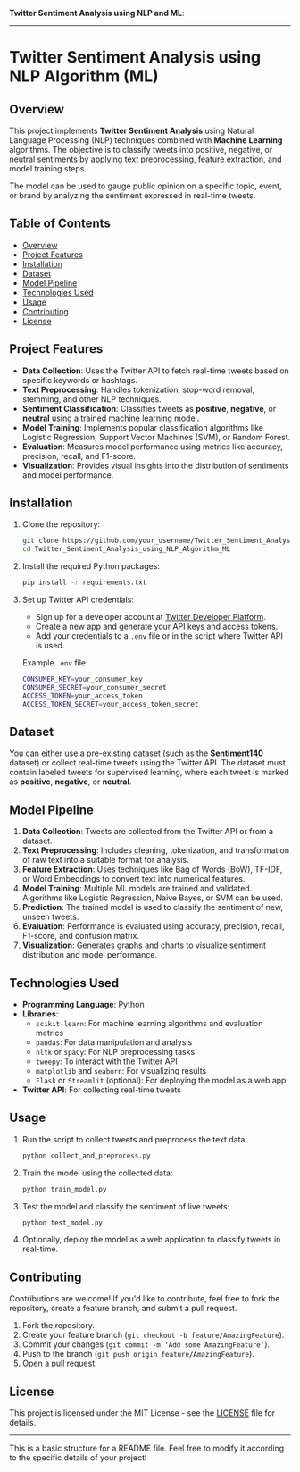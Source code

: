 **Twitter Sentiment Analysis using NLP and ML**:

---

# Twitter Sentiment Analysis using NLP Algorithm (ML)

## Overview

This project implements **Twitter Sentiment Analysis** using Natural Language Processing (NLP) techniques combined with **Machine Learning** algorithms. The objective is to classify tweets into positive, negative, or neutral sentiments by applying text preprocessing, feature extraction, and model training steps.

The model can be used to gauge public opinion on a specific topic, event, or brand by analyzing the sentiment expressed in real-time tweets.

## Table of Contents

- [Overview](#overview)
- [Project Features](#project-features)
- [Installation](#installation)
- [Dataset](#dataset)
- [Model Pipeline](#model-pipeline)
- [Technologies Used](#technologies-used)
- [Usage](#usage)
- [Contributing](#contributing)
- [License](#license)

## Project Features

- **Data Collection**: Uses the Twitter API to fetch real-time tweets based on specific keywords or hashtags.
- **Text Preprocessing**: Handles tokenization, stop-word removal, stemming, and other NLP techniques.
- **Sentiment Classification**: Classifies tweets as **positive**, **negative**, or **neutral** using a trained machine learning model.
- **Model Training**: Implements popular classification algorithms like Logistic Regression, Support Vector Machines (SVM), or Random Forest.
- **Evaluation**: Measures model performance using metrics like accuracy, precision, recall, and F1-score.
- **Visualization**: Provides visual insights into the distribution of sentiments and model performance.

## Installation

1. Clone the repository:

   ```bash
   git clone https://github.com/your_username/Twitter_Sentiment_Analysis_using_NLP_Algorithm_ML.git
   cd Twitter_Sentiment_Analysis_using_NLP_Algorithm_ML
   ```

2. Install the required Python packages:

   ```bash
   pip install -r requirements.txt
   ```

3. Set up Twitter API credentials:
   
   - Sign up for a developer account at [Twitter Developer Platform](https://developer.twitter.com/).
   - Create a new app and generate your API keys and access tokens.
   - Add your credentials to a `.env` file or in the script where Twitter API is used.

   Example `.env` file:

   ```bash
   CONSUMER_KEY=your_consumer_key
   CONSUMER_SECRET=your_consumer_secret
   ACCESS_TOKEN=your_access_token
   ACCESS_TOKEN_SECRET=your_access_token_secret
   ```

## Dataset

You can either use a pre-existing dataset (such as the **Sentiment140** dataset) or collect real-time tweets using the Twitter API. The dataset must contain labeled tweets for supervised learning, where each tweet is marked as **positive**, **negative**, or **neutral**.

## Model Pipeline

1. **Data Collection**: Tweets are collected from the Twitter API or from a dataset.
2. **Text Preprocessing**: Includes cleaning, tokenization, and transformation of raw text into a suitable format for analysis.
3. **Feature Extraction**: Uses techniques like Bag of Words (BoW), TF-IDF, or Word Embeddings to convert text into numerical features.
4. **Model Training**: Multiple ML models are trained and validated. Algorithms like Logistic Regression, Naive Bayes, or SVM can be used.
5. **Prediction**: The trained model is used to classify the sentiment of new, unseen tweets.
6. **Evaluation**: Performance is evaluated using accuracy, precision, recall, F1-score, and confusion matrix.
7. **Visualization**: Generates graphs and charts to visualize sentiment distribution and model performance.

## Technologies Used

- **Programming Language**: Python
- **Libraries**:
  - `scikit-learn`: For machine learning algorithms and evaluation metrics
  - `pandas`: For data manipulation and analysis
  - `nltk` or `spaCy`: For NLP preprocessing tasks
  - `tweepy`: To interact with the Twitter API
  - `matplotlib` and `seaborn`: For visualizing results
  - `Flask` or `Streamlit` (optional): For deploying the model as a web app
- **Twitter API**: For collecting real-time tweets

## Usage

1. Run the script to collect tweets and preprocess the text data:

   ```bash
   python collect_and_preprocess.py
   ```

2. Train the model using the collected data:

   ```bash
   python train_model.py
   ```

3. Test the model and classify the sentiment of live tweets:

   ```bash
   python test_model.py
   ```

4. Optionally, deploy the model as a web application to classify tweets in real-time.

## Contributing

Contributions are welcome! If you'd like to contribute, feel free to fork the repository, create a feature branch, and submit a pull request.

1. Fork the repository.
2. Create your feature branch (`git checkout -b feature/AmazingFeature`).
3. Commit your changes (`git commit -m 'Add some AmazingFeature'`).
4. Push to the branch (`git push origin feature/AmazingFeature`).
5. Open a pull request.

## License

This project is licensed under the MIT License - see the [LICENSE](LICENSE) file for details.

---

This is a basic structure for a README file. Feel free to modify it according to the specific details of your project!
 
